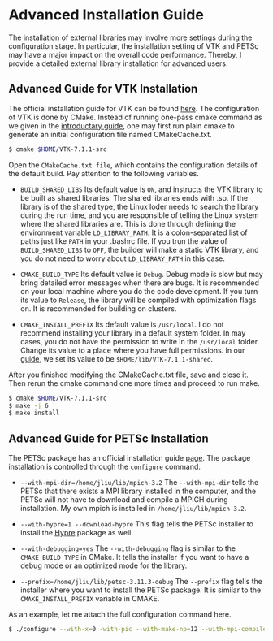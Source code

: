 # Advanced Installation Guide

The installation of external libraries may involve more settings during the configuration stage. In particular, the installation setting of VTK and PETSc may have a major impact on the overall code performance. Thereby, I provide a detailed external library installation for advanced users.

## Advanced Guide for VTK Installation
The official installation guide for VTK can be found [here](https://vtk.org/Wiki/VTK/Configure_and_Build). The configuration of VTK is done by CMake. Instead of running one-pass cmake command as we given in the [introductary guide](install_external_libs.md), one may first run plain cmake to generate an initial configuration file named CMakeCache.txt.
```sh
$ cmake $HOME/VTK-7.1.1-src
```
Open the `CMakeCache.txt file`, which contains the configuration details of the default build. Pay attention to the following variables.
* `BUILD_SHARED_LIBS` Its default value is `ON`, and instructs the VTK library to be built as shared libraries. The shared libraries ends with .so. If the library is of the shared type, the Linux loder needs to search the library during the run time, and you are responsible of telling the Linux system where the shared libraries are. This is done through defining the environment variable `LD_LIBRARY_PATH`. It is a colon-separated list of paths just like `PATH` in your .bashrc file. If you trun the value of `BUILD_SHARED_LIBS` to `OFF`, the builder will make a static VTK library, and you do not need to worry about `LD_LIBRARY_PATH` in this case.

* `CMAKE_BUILD_TYPE` Its default value is `Debug`. Debug mode is slow but may bring detailed error messages when there are bugs. It is recommended on your local machine where you do the code development. If you turn its value to `Release`, the library will be compiled with optimization flags on. It is recommended for building on clusters.

* `CMAKE_INSTALL_PREFIX` Its default value is `/usr/local`. I do not recommend installing your library in a default system folder. In may cases, you do not have the permission to write in the `/usr/local` folder. Change its value to a place where you have full permissions. In our [guide](install_external_libs.md), we set its value to be `$HOME/lib/VTK-7.1.1-shared`.

After you finished modifying the CMakeCache.txt file, save and close it. Then rerun the cmake command one more times and proceed to run make.
```sh
$ cmake $HOME/VTK-7.1.1-src
$ make -j 6
$ make install
```
## Advanced Guide for PETSc Installation
The PETSc package has an official installation guide [page](https://www.mcs.anl.gov/petsc/documentation/installation.html). The package installation is controlled through the `configure` command.
* `--with-mpi-dir=/home/jliu/lib/mpich-3.2` The `--with-mpi-dir` tells the PETSc that there exists a MPI library installed in the computer, and the PETSc will not have to download and compile a MPICH during installation. My own mpich is installed in `/home/jliu/lib/mpich-3.2`.

* `--with-hypre=1 --download-hypre` This flag tells the PETSc installer to install the [Hypre](https://computing.llnl.gov/projects/hypre-scalable-linear-solvers-multigrid-methods) package as well. 

* `--with-debugging=yes` The `--with-debugging` flag is similar to the `CMAKE_BUILD_TYPE` in CMake. It tells the installer if you want to have a debug mode or an optimized mode for the library.

* `--prefix=/home/jliu/lib/petsc-3.11.3-debug` The `--prefix` flag tells the installer where you want to install the PETSc package. It is similar to the `CMAKE_INSTALL_PREFIX` variable in CMAKE.

As an example, let me attach the full configuration command here.
```sh
$ ./configure --with-x=0 -with-pic --with-make-np=12 --with-mpi-compilers=1 --with-mpi-dir=/home/jliu/lib/mpich-3.3.2/ --with-scalar-type=real --with-precision=double --with-chaco=1 --download-chaco --with-hypre=1 --download-hypre --with-spai=1 --download-spai --with-sundials=1 --download-sundials --with-mumps=1 --download-mumps --with-scalapack=1 --download-scalapack --with-blacs=1 --download-blacs --with-spooles=1 --download-spooles --with-superlu_dist=1 --download-superlu_dist --with-superlu=1 --download-superlu --download-fblaslapack --download-parmetis --with-ml=1 --download-ml --with-eigen=1 --download-eigen --with-debugging=no COPTFLAGS="-O3 -march=native -mtune=native" CXXOPTFLAGS="-O3 -march=native -mtune=native" FOPTFLAGS="-O3 -march=native -mtune=native" --prefix=~/lib/petsc-3.8.4-opt --download-metis
```
